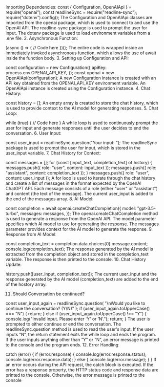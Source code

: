 Importing Dependencies:
const { Configuration, OpenAIApi } = require("openai");
const readlineSync = require("readline-sync");
require("dotenv").config();
The Configuration and OpenAIApi classes are imported from the openai package, which is used to connect to and use the OpenAI API.
The readline-sync package is used to prompt the user for input.
The dotenv package is used to load environment variables from a .env file.
2. Asynchronous Function:

(async () => {
  // Code here
})();
The entire code is wrapped inside an immediately invoked asynchronous function, which allows the use of await inside the function body.
3. Setting up Configuration and API:

const configuration = new Configuration({
  apiKey: process.env.OPENAI_API_KEY,
});
const openai = new OpenAIApi(configuration);
A new Configuration instance is created with an API key obtained from the OPENAI_API_KEY environment variable.
An OpenAIApi instance is created using the Configuration instance.
4. Chat History:

const history = [];
An empty array is created to store the chat history, which is used to provide context to the AI model for generating responses.
5. Chat Loop:

while (true) {
  // Code here
}
A while loop is used to continuously prompt the user for input and generate responses until the user decides to end the conversation.
6. User Input:

const user_input = readlineSync.question("Your input: ");
The readlineSync package is used to prompt the user for input, which is stored in the user_input variable.
7. Chat History for Context:

const messages = [];
for (const [input_text, completion_text] of history) {
  messages.push({ role: "user", content: input_text });
  messages.push({ role: "assistant", content: completion_text });
}
messages.push({ role: "user", content: user_input });
A for loop is used to iterate through the chat history and create a list of messages in the format expected by the OpenAI ChatGPT API.
Each message consists of a role (either "user" or "assistant") and content (the text of the message).
The current user_input is added to the end of the messages array.
8. AI Model:

const completion = await openai.createChatCompletion({
  model: "gpt-3.5-turbo",
  messages: messages,
});
The openai.createChatCompletion method is used to generate a response from the OpenAI API.
The model parameter specifies which AI model to use for generating the response.
The messages parameter provides context for the AI model to generate the response.
9. Response from AI Model:

const completion_text = completion.data.choices[0].message.content;
console.log(completion_text);
The response generated by the AI model is extracted from the completion object and stored in the completion_text variable.
The response is then printed to the console.
10. Chat History Update:

history.push([user_input, completion_text]);
The current user_input and the response generated by the AI model (completion_text) are added to the end of the hostory array.

11. Should Conversation be continued?

const user_input_again = readlineSync.question(
  "\nWould you like to continue the conversation? (Y/N)"
);
if (user_input_again.toUpperCase() === "N") {
  return;
} else if (user_input_again.toUpperCase() !== "Y") {
  console.log("Invalid input. Please enter 'Y' or 'N'.");
  return;
}
The user is prompted to either continue or end the conversation.
The readlineSync.question method is used to read the user's input.
If the user inputs “N”, the return statement exits the while loop and ends the program.
If the user inputs anything other than “Y” or “N”, an error message is printed to the console and the program ends.
12. Error Handling:

catch (error) {
  if (error.response) {
    console.log(error.response.status);
    console.log(error.response.data);
  } else {
    console.log(error.message);
  }
}
If an error occurs during the API request, the catch block is executed.
If the error has a response property, the HTTP status code and response data are printed to the console.
Otherwise, the error message is printed to the console